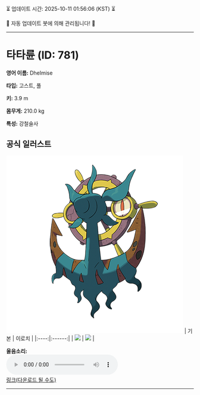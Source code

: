 
⏳ 업데이트 시간: 2025-10-11 01:56:06 (KST) ⏳

🤖 자동 업데이트 봇에 의해 관리됩니다! 🤖

---

# 타타륜 (ID: 781)
**영어 이름:** Dhelmise

**타입:** 고스트, 풀

**키:** 3.9 m

**몸무게:** 210.0 kg

**특성:** 강철술사

## 공식 일러스트
![](https://raw.githubusercontent.com/PokeAPI/sprites/master/sprites/pokemon/other/official-artwork/781.png)
| 기본 | 이로치 |
|:----:|:------:|
| <img src="http://play.pokemonshowdown.com/sprites/ani/dhelmise.gif" width="200"> | <img src="http://play.pokemonshowdown.com/sprites/ani-shiny/dhelmise.gif" width="200"> |

**울음소리:**<br><audio controls src="https://raw.githubusercontent.com/PokeAPI/cries/main/cries/pokemon/latest/781.ogg"></audio><br> [링크(다운로드 될 수도)](https://raw.githubusercontent.com/PokeAPI/cries/main/cries/pokemon/latest/781.ogg)


---
